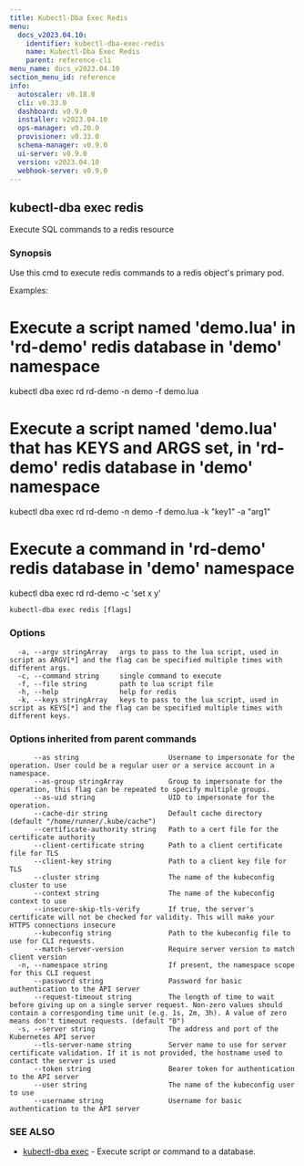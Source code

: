 ```yaml
---
title: Kubectl-Dba Exec Redis
menu:
  docs_v2023.04.10:
    identifier: kubectl-dba-exec-redis
    name: Kubectl-Dba Exec Redis
    parent: reference-cli
menu_name: docs_v2023.04.10
section_menu_id: reference
info:
  autoscaler: v0.18.0
  cli: v0.33.0
  dashboard: v0.9.0
  installer: v2023.04.10
  ops-manager: v0.20.0
  provisioner: v0.33.0
  schema-manager: v0.9.0
  ui-server: v0.9.0
  version: v2023.04.10
  webhook-server: v0.9.0
---
```


## kubectl-dba exec redis

Execute SQL commands to a redis resource

### Synopsis

Use this cmd to execute redis commands to a redis object's primary pod.

Examples:
  # Execute a script named 'demo.lua' in 'rd-demo' redis database in 'demo' namespace
  kubectl dba exec rd rd-demo -n demo -f demo.lua

  # Execute a script named 'demo.lua' that has KEYS and ARGS set, in 'rd-demo' redis database in 'demo' namespace
  kubectl dba exec rd rd-demo -n demo -f demo.lua  -k "key1" -a "arg1"

  # Execute a command in 'rd-demo' redis database in 'demo' namespace
  kubectl dba exec rd rd-demo -c 'set x y'
				

```
kubectl-dba exec redis [flags]
```

### Options

```
  -a, --argv stringArray   args to pass to the lua script, used in script as ARGV[*] and the flag can be specified multiple times with different args. 
  -c, --command string     single command to execute
  -f, --file string        path to lua script file
  -h, --help               help for redis
  -k, --keys stringArray   keys to pass to the lua script, used in script as KEYS[*] and the flag can be specified multiple times with different keys. 
```

### Options inherited from parent commands

```
      --as string                      Username to impersonate for the operation. User could be a regular user or a service account in a namespace.
      --as-group stringArray           Group to impersonate for the operation, this flag can be repeated to specify multiple groups.
      --as-uid string                  UID to impersonate for the operation.
      --cache-dir string               Default cache directory (default "/home/runner/.kube/cache")
      --certificate-authority string   Path to a cert file for the certificate authority
      --client-certificate string      Path to a client certificate file for TLS
      --client-key string              Path to a client key file for TLS
      --cluster string                 The name of the kubeconfig cluster to use
      --context string                 The name of the kubeconfig context to use
      --insecure-skip-tls-verify       If true, the server's certificate will not be checked for validity. This will make your HTTPS connections insecure
      --kubeconfig string              Path to the kubeconfig file to use for CLI requests.
      --match-server-version           Require server version to match client version
  -n, --namespace string               If present, the namespace scope for this CLI request
      --password string                Password for basic authentication to the API server
      --request-timeout string         The length of time to wait before giving up on a single server request. Non-zero values should contain a corresponding time unit (e.g. 1s, 2m, 3h). A value of zero means don't timeout requests. (default "0")
  -s, --server string                  The address and port of the Kubernetes API server
      --tls-server-name string         Server name to use for server certificate validation. If it is not provided, the hostname used to contact the server is used
      --token string                   Bearer token for authentication to the API server
      --user string                    The name of the kubeconfig user to use
      --username string                Username for basic authentication to the API server
```

### SEE ALSO

* [kubectl-dba exec](/docs/v2023.04.10/reference/cli/kubectl-dba_exec)	 - Execute script or command to a database.

